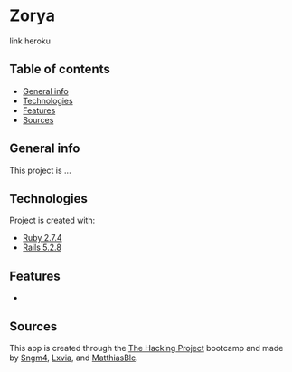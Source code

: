 # Zorya
link heroku

## Table of contents
* [General info](#general-info)
* [Technologies](#technologies)
* [Features](#features)
* [Sources](#sources)

## General info
This project is ...
	
## Technologies
Project is created with:
* [Ruby 2.7.4](https://ruby-doc.org/core-2.7.4/)
* [Rails 5.2.8](https://api.rubyonrails.org/v5.2.8/)
	
## Features
* 


## Sources
This app is created through the [The Hacking Project](https://www.thehackingproject.org) bootcamp and made by [Sngm4](https://github.com/Sngm4), [Lxvia](https://github.com/Lxvia), and [MatthiasBlc](https://github.com/MatthiasBlc).